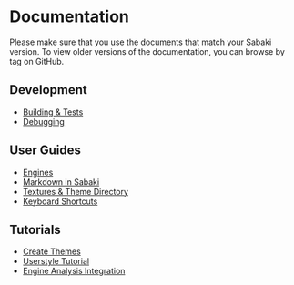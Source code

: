 # Documentation

Please make sure that you use the documents that match your Sabaki version. To
view older versions of the documentation, you can browse by tag on GitHub.

## Development

- [Building & Tests](guides/building-tests.md)
- [Debugging](guides/debugging.md)

## User Guides

- [Engines](guides/engines.md)
- [Markdown in Sabaki](guides/markdown.md)
- [Textures & Theme Directory](guides/theme-directory.md)
- [Keyboard Shortcuts](guides/keyboard-shortcuts.md)

## Tutorials

- [Create Themes](guides/create-themes.md)
- [Userstyle Tutorial](guides/userstyle-tutorial.md)
- [Engine Analysis Integration](guides/engine-analysis-integration.md)
